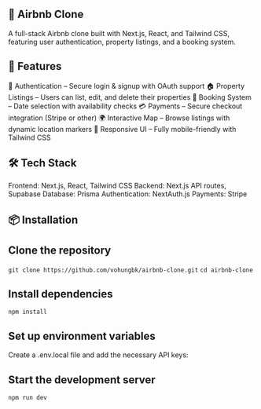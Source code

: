 ## 🏡 Airbnb Clone

A full-stack Airbnb clone built with Next.js, React, and Tailwind CSS, featuring user authentication, property listings, and a booking system.

## 🚀 Features

🔐 Authentication – Secure login & signup with OAuth support
🏠 Property Listings – Users can list, edit, and delete their properties
📅 Booking System – Date selection with availability checks
💳 Payments – Secure checkout integration (Stripe or other)
🌍 Interactive Map – Browse listings with dynamic location markers
🎨 Responsive UI – Fully mobile-friendly with Tailwind CSS

## 🛠 Tech Stack

Frontend: Next.js, React, Tailwind CSS
Backend: Next.js API routes, Supabase
Database: Prisma
Authentication: NextAuth.js
Payments: Stripe

## 📦 Installation

## Clone the repository

`git clone https://github.com/vohungbk/airbnb-clone.git`
`cd airbnb-clone`

## Install dependencies

`npm install`

## Set up environment variables

Create a .env.local file and add the necessary API keys:

## Start the development server

`npm run dev`
